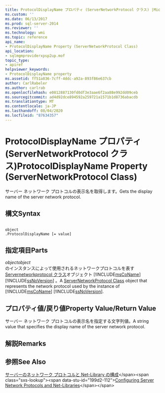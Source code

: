 ```yaml
---
title: ProtocolDisplayName プロパティ (ServerNetworkProtocol クラス) |Microsoft Docs
ms.custom: ''
ms.date: 06/13/2017
ms.prod: sql-server-2014
ms.reviewer: ''
ms.technology: wmi
ms.topic: reference
api_name:
- ProtocolDisplayName Property (ServerNetworkProtocol Class)
api_location:
- sqlmgmproviderxpsp2up.mof
topic_type:
- apiref
helpviewer_keywords:
- ProtocolDisplayName property
ms.assetid: ff51a836-7cff-4ddc-a92a-893f86e637cb
author: CarlRabeler
ms.author: carlrab
ms.openlocfilehash: e0812887130fd0df3e3aae6f2aa88e992dd09ceb
ms.sourcegitcommit: ad4d92dce894592a259721a1571b1d8736abacdb
ms.translationtype: MT
ms.contentlocale: ja-JP
ms.lasthandoff: 08/04/2020
ms.locfileid: "87634357"
---
```

# <a name="protocoldisplayname-property-servernetworkprotocol-class"></a><span data-ttu-id="199d2-102">ProtocolDisplayName プロパティ (ServerNetworkProtocol クラス)</span><span class="sxs-lookup"><span data-stu-id="199d2-102">ProtocolDisplayName Property (ServerNetworkProtocol Class)</span></span>
  <span data-ttu-id="199d2-103">サーバー ネットワーク プロトコルの表示名を取得します。</span><span class="sxs-lookup"><span data-stu-id="199d2-103">Gets the display name of the server network protocol.</span></span>  
  
## <a name="syntax"></a><span data-ttu-id="199d2-104">構文</span><span class="sxs-lookup"><span data-stu-id="199d2-104">Syntax</span></span>  
  
```  
  
object  
.ProtocolDisplayName [= value]  
```  
  
## <a name="parts"></a><span data-ttu-id="199d2-105">指定項目</span><span class="sxs-lookup"><span data-stu-id="199d2-105">Parts</span></span>  
 <span data-ttu-id="199d2-106">*object*</span><span class="sxs-lookup"><span data-stu-id="199d2-106">*object*</span></span>  
 <span data-ttu-id="199d2-107">のインスタンスによって使用されるネットワークプロトコルを表す[Servernetworkprotocol クラス](servernetworkprotocol-class.md)オブジェクト [!INCLUDE[msCoName](../../../includes/msconame-md.md)] [!INCLUDE[ssNoVersion](../../../includes/ssnoversion-md.md)] 。</span><span class="sxs-lookup"><span data-stu-id="199d2-107">A [ServerNetworkProtocol Class](servernetworkprotocol-class.md) object that represents the network protocol used by the instance of [!INCLUDE[msCoName](../../../includes/msconame-md.md)] [!INCLUDE[ssNoVersion](../../../includes/ssnoversion-md.md)].</span></span>  
  
## <a name="property-valuereturn-value"></a><span data-ttu-id="199d2-108">プロパティ値/戻り値</span><span class="sxs-lookup"><span data-stu-id="199d2-108">Property Value/Return Value</span></span>  
 <span data-ttu-id="199d2-109">サーバー ネットワーク プロトコルの表示名を指定する文字列値。</span><span class="sxs-lookup"><span data-stu-id="199d2-109">A string value that specifies the display name of the server network protocol.</span></span>  
  
## <a name="remarks"></a><span data-ttu-id="199d2-110">解説</span><span class="sxs-lookup"><span data-stu-id="199d2-110">Remarks</span></span>  
  
## <a name="see-also"></a><span data-ttu-id="199d2-111">参照</span><span class="sxs-lookup"><span data-stu-id="199d2-111">See Also</span></span>  
 <span data-ttu-id="199d2-112">[サーバーのネットワーク プロトコルと Net-Library の構成](https://msdn.microsoft.com/library/ms177485\(v=sql.100\).aspx)</span><span class="sxs-lookup"><span data-stu-id="199d2-112">[Configuring Server Network Protocols and Net-Libraries](https://msdn.microsoft.com/library/ms177485\(v=sql.100\).aspx)</span></span>  
  
  
